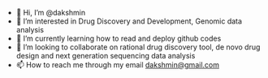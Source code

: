 - 👋 Hi, I’m @dakshmin
- 👀 I’m interested in Drug Discovery and Development, Genomic data analysis
- 🌱 I’m currently learning how to read and deploy github codes
- 💞️ I’m looking to collaborate on rational drug discovery tool, de novo drug design and next generation sequencing data analysis
- 📫 How to reach me through my email dakshmin@gmail.com

<!---
dakshmin/dakshmin is a ✨ special ✨ repository because its `README.md` (this file) appears on your GitHub profile.
You can click the Preview link to take a look at your changes.
--->

